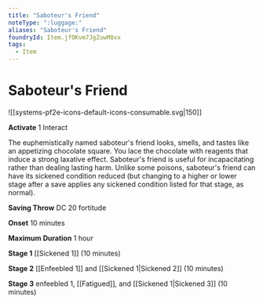 ```yaml
---
title: "Saboteur's Friend"
noteType: ":luggage:"
aliases: "Saboteur's Friend"
foundryId: Item.jfOKvm7JgZuwM8xx
tags:
  - Item
---
```


# Saboteur's Friend
![[systems-pf2e-icons-default-icons-consumable.svg|150]]

**Activate** 1 Interact

The euphemistically named saboteur's friend looks, smells, and tastes like an appetizing chocolate square. You lace the chocolate with reagents that induce a strong laxative effect. Saboteur's friend is useful for incapacitating rather than dealing lasting harm. Unlike some poisons, saboteur's friend can have its sickened condition reduced (but changing to a higher or lower stage after a save applies any sickened condition listed for that stage, as normal).

**Saving Throw** DC 20 fortitude

**Onset** 10 minutes

**Maximum Duration** 1 hour

**Stage 1** [[Sickened 1]] (10 minutes)

**Stage 2** [[Enfeebled 1]] and [[Sickened 1|Sickened 2]] (10 minutes)

**Stage 3** enfeebled 1, [[Fatigued]], and [[Sickened 1|Sickened 3]] (10 minutes)
